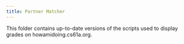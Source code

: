 ```yaml
---
title: Partner Matcher
---
```


This folder contains up-to-date versions of the scripts used to display grades on howamidoing.cs61a.org.
